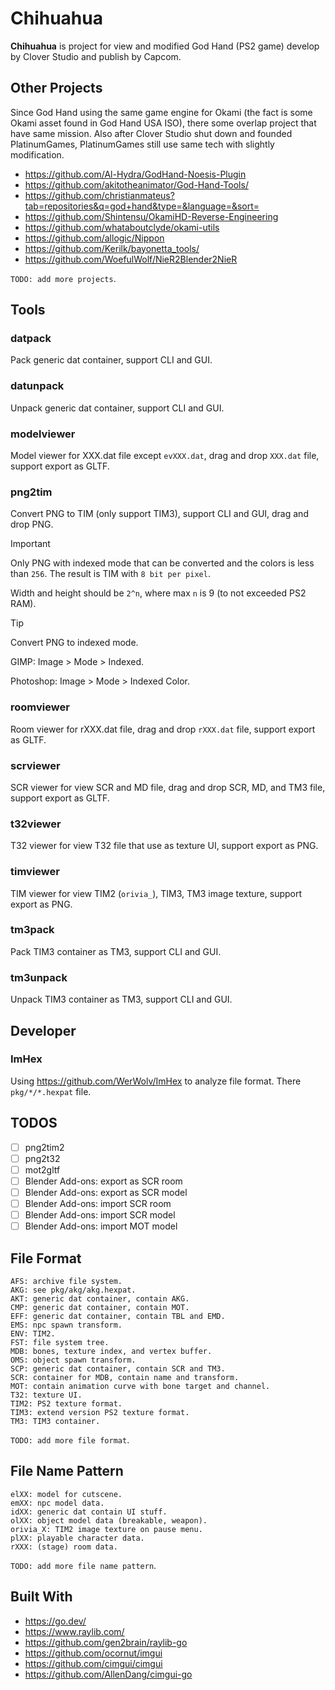 # Chihuahua

**Chihuahua** is project for view and modified God Hand (PS2 game) develop by Clover Studio and publish by Capcom.

## Other Projects

Since God Hand using the same game engine for Okami (the fact is some Okami asset found in God Hand USA ISO), there some overlap project that have same mission. Also after Clover Studio shut down and founded PlatinumGames, PlatinumGames still use same tech with slightly modification.

- https://github.com/Al-Hydra/GodHand-Noesis-Plugin
- https://github.com/akitotheanimator/God-Hand-Tools/
- https://github.com/christianmateus?tab=repositories&q=god+hand&type=&language=&sort=
- https://github.com/Shintensu/OkamiHD-Reverse-Engineering
- https://github.com/whataboutclyde/okami-utils
- https://github.com/allogic/Nippon
- https://github.com/Kerilk/bayonetta_tools/
- https://github.com/WoefulWolf/NieR2Blender2NieR

`TODO: add more projects`.

## Tools

### datpack

Pack generic dat container, support CLI and GUI.

### datunpack

Unpack generic dat container, support CLI and GUI.

### modelviewer

Model viewer for XXX.dat file except `evXXX.dat`, drag and drop `XXX.dat` file, support export as GLTF.

### png2tim

Convert PNG to TIM (only support TIM3), support CLI and GUI, drag and drop PNG.

> [!IMPORTANT]  
> Only PNG with indexed mode that can be converted and the colors is less than `256`. The result is TIM with `8 bit per pixel`.
>
> Width and height should be `2^n`, where max `n` is 9 (to not exceeded PS2 RAM).

> [!TIP]
> Convert PNG to indexed mode.
>
> GIMP: Image > Mode > Indexed.
>
> Photoshop: Image > Mode > Indexed Color.

### roomviewer

Room viewer for rXXX.dat file, drag and drop `rXXX.dat` file, support export as GLTF.

### scrviewer

SCR viewer for view SCR and MD file, drag and drop SCR, MD, and TM3 file, support export as GLTF.

### t32viewer

T32 viewer for view T32 file that use as texture UI, support export as PNG.

### timviewer

TIM viewer for view TIM2 (`orivia_`), TIM3, TM3 image texture, support export as PNG.

### tm3pack

Pack TIM3 container as TM3, support CLI and GUI.

### tm3unpack

Unpack TIM3 container as TM3, support CLI and GUI.

## Developer

### ImHex

Using https://github.com/WerWolv/ImHex to analyze file format. There `pkg/*/*.hexpat` file.

## TODOS

- [ ] png2tim2
- [ ] png2t32
- [ ] mot2gltf
- [ ] Blender Add-ons: export as SCR room
- [ ] Blender Add-ons: export as SCR model
- [ ] Blender Add-ons: import SCR room
- [ ] Blender Add-ons: import SCR model
- [ ] Blender Add-ons: import MOT model

## File Format

```
AFS: archive file system.
AKG: see pkg/akg/akg.hexpat.
AKT: generic dat container, contain AKG.
CMP: generic dat container, contain MOT.
EFF: generic dat container, contain TBL and EMD.
EMS: npc spawn transform.
ENV: TIM2.
FST: file system tree.
MDB: bones, texture index, and vertex buffer.
OMS: object spawn transform.
SCP: generic dat container, contain SCR and TM3.
SCR: container for MDB, contain name and transform.
MOT: contain animation curve with bone target and channel.
T32: texture UI.
TIM2: PS2 texture format.
TIM3: extend version PS2 texture format.
TM3: TIM3 container.
```

`TODO: add more file format`.

## File Name Pattern

```
elXX: model for cutscene.
emXX: npc model data.
idXX: generic dat contain UI stuff.
olXX: object model data (breakable, weapon).
orivia_X: TIM2 image texture on pause menu.
plXX: playable character data.
rXXX: (stage) room data.
```

`TODO: add more file name pattern`.

## Built With

- https://go.dev/
- https://www.raylib.com/
- https://github.com/gen2brain/raylib-go
- https://github.com/ocornut/imgui
- https://github.com/cimgui/cimgui
- https://github.com/AllenDang/cimgui-go
